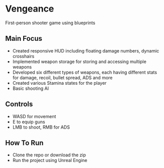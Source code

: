 # Vengeance
First-person shooter game using blueprints

## Main Focus
* Created responsive HUD including floating damage numbers, dynamic crosshairs
* Implemented weapon storage for storing and accessing multiple weapons
* Developed six different types of weapons, each having different stats for damage, recoil, bullet spread, ADS and more
* Created various Stamina states for the player
* Basic shooting AI

## Controls
* WASD for movement
* E to equip guns
* LMB to shoot, RMB for ADS

## How To Run
* Clone the repo or download the zip
* Run the project using Unreal Engine
